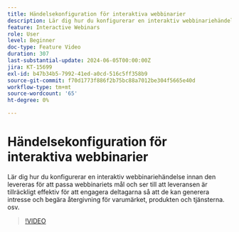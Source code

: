 ```yaml
---
title: Händelsekonfiguration för interaktiva webbinarier
description: Lär dig hur du konfigurerar en interaktiv webbinariehändelse innan den levereras för att passa webbinariets mål.
feature: Interactive Webinars
role: User
level: Beginner
doc-type: Feature Video
duration: 307
last-substantial-update: 2024-06-05T00:00:00Z
jira: KT-15699
exl-id: b47b34b5-7992-41ed-a0cd-516c5ff358b9
source-git-commit: f70d1773f886f2b75bc88a7012be304f5665e40d
workflow-type: tm+mt
source-wordcount: '65'
ht-degree: 0%

---
```


# Händelsekonfiguration för interaktiva webbinarier

Lär dig hur du konfigurerar en interaktiv webbinariehändelse innan den levereras för att passa webbinariets mål och ser till att leveransen är tillräckligt effektiv för att engagera deltagarna så att de kan generera intresse och begära återgivning för varumärket, produkten och tjänsterna. osv.

>[!VIDEO](https://video.tv.adobe.com/v/3429637/?learn=on)
